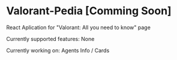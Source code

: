 # Valorant-Pedia [Comming Soon]
React Aplication for "Valorant: All you need to know" page

Currently supported features: None

Currently working on: Agents Info / Cards
